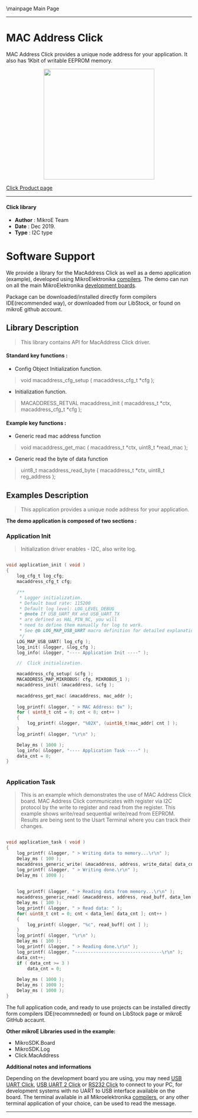 \mainpage Main Page
 
 
---
# MAC Address  Click

MAC Address Click provides a unique node address for your application. It also has 1Kbit of writable EEPROM memory.

<p align="center">
  <img src="https://download.mikroe.com/images/click_for_ide/macaddress_click.png" height=300px>
</p>

[Click Product page](https://www.mikroe.com/mac-address-click)

---


#### Click library 

- **Author**        : MikroE Team
- **Date**          : Dec 2019.
- **Type**          : I2C type


# Software Support

We provide a library for the MacAddress Click 
as well as a demo application (example), developed using MikroElektronika 
[compilers](https://shop.mikroe.com/compilers). 
The demo can run on all the main MikroElektronika [development boards](https://shop.mikroe.com/development-boards).

Package can be downloaded/installed directly form compilers IDE(recommended way), or downloaded from our LibStock, or found on mikroE github account. 

## Library Description

> This library contains API for MacAddress Click driver.

#### Standard key functions :

- Config Object Initialization function.
> void macaddress_cfg_setup ( macaddress_cfg_t *cfg ); 
 
- Initialization function.
> MACADDRESS_RETVAL macaddress_init ( macaddress_t *ctx, macaddress_cfg_t *cfg );

#### Example key functions :

- Generic read mac address function
> void macaddress_get_mac ( macaddress_t *ctx, uint8_t *read_mac );

- Generic read the byte of data function
> uint8_t macaddress_read_byte ( macaddress_t *ctx, uint8_t reg_address );

## Examples Description

> This application provides a unique node address for your application.

**The demo application is composed of two sections :**

### Application Init 

> Initialization driver enables - I2C, also write log.

```c

void application_init ( void )
{
    log_cfg_t log_cfg;
    macaddress_cfg_t cfg;

    /** 
     * Logger initialization.
     * Default baud rate: 115200
     * Default log level: LOG_LEVEL_DEBUG
     * @note If USB_UART_RX and USB_UART_TX 
     * are defined as HAL_PIN_NC, you will 
     * need to define them manually for log to work. 
     * See @b LOG_MAP_USB_UART macro definition for detailed explanation.
     */
    LOG_MAP_USB_UART( log_cfg );
    log_init( &logger, &log_cfg );
    log_info( &logger, "---- Application Init ----" );

    //  Click initialization.

    macaddress_cfg_setup( &cfg );
    MACADDRESS_MAP_MIKROBUS( cfg, MIKROBUS_1 );
    macaddress_init( &macaddress, &cfg );
    
    macaddress_get_mac( &macaddress, mac_addr );
    
    log_printf( &logger, " > MAC Address: 0x" );
    for ( uint8_t cnt = 0; cnt < 8; cnt++ )
    {
        log_printf( &logger, "%02X", (uint16_t)mac_addr[ cnt ] );
    }
    log_printf( &logger, "\r\n" );

    Delay_ms ( 1000 );
    log_info( &logger, "---- Application Task ----" );
    data_cnt = 0;
}
  
```

### Application Task

> This is an example which demonstrates the use of MAC Address Click board.
> MAC Address Click communicates with register via I2C protocol by the write to register and read from the register.
> This example shows write/read sequential write/read from EEPROM.
> Results are being sent to the Usart Terminal where you can track their changes.

```c

void application_task ( void )
{
    log_printf( &logger, " > Writing data to memory...\r\n" );
    Delay_ms ( 100 );
    macaddress_generic_write( &macaddress, address, write_data[ data_cnt ], data_len[ data_cnt ] );
    log_printf( &logger, " > Writing done.\r\n" );
    Delay_ms ( 1000 );
    
    
    log_printf( &logger, " > Reading data from memory...\r\n" );
    macaddress_generic_read( &macaddress, address, read_buff, data_len[ data_cnt ] );
    Delay_ms ( 100 );
    log_printf( &logger, " > Read data: " );
    for( uint8_t cnt = 0; cnt < data_len[ data_cnt ]; cnt++ )
    {
        log_printf( &logger, "%c", read_buff[ cnt ] );
    }
    log_printf( &logger, "\r\n" );
    Delay_ms ( 100 );
    log_printf( &logger, " > Reading done.\r\n" );
    log_printf( &logger, "---------------------------------\r\n" );
    data_cnt++;
    if ( data_cnt >= 3 )
        data_cnt = 0;
    
    Delay_ms ( 1000 );
    Delay_ms ( 1000 );
    Delay_ms ( 1000 );
}

```



The full application code, and ready to use projects can be  installed directly form compilers IDE(recommneded) or found on LibStock page or mikroE GitHub accaunt.

**Other mikroE Libraries used in the example:** 

- MikroSDK.Board
- MikroSDK.Log
- Click.MacAddress

**Additional notes and informations**

Depending on the development board you are using, you may need 
[USB UART Click](https://shop.mikroe.com/usb-uart-click), 
[USB UART 2 Click](https://shop.mikroe.com/usb-uart-2-click) or 
[RS232 Click](https://shop.mikroe.com/rs232-click) to connect to your PC, for 
development systems with no UART to USB interface available on the board. The 
terminal available in all Mikroelektronika 
[compilers](https://shop.mikroe.com/compilers), or any other terminal application 
of your choice, can be used to read the message.



---
